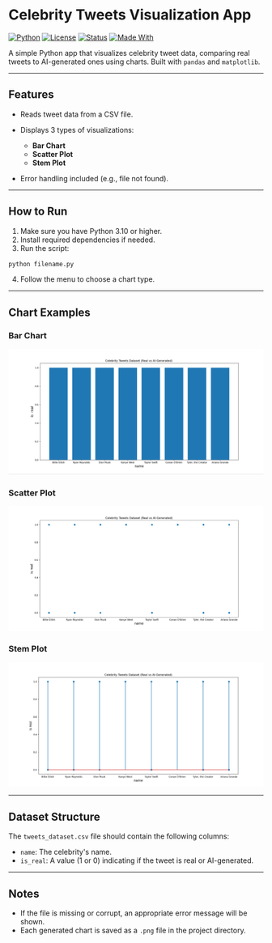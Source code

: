 # Celebrity Tweets Visualization App

[![Python](https://img.shields.io/badge/Python-3.10+-blue?logo=python)](https://www.python.org/)
[![License](https://img.shields.io/badge/License-MIT-green.svg)](LICENSE)
[![Status](https://img.shields.io/badge/status-active-brightgreen)]()
[![Made With](https://img.shields.io/badge/Made%20with-Pandas%20%26%20Matplotlib-orange)]()

A simple Python app that visualizes celebrity tweet data, comparing real tweets to AI-generated ones using charts. Built with `pandas` and `matplotlib`.

---

## Features

* Reads tweet data from a CSV file.
* Displays 3 types of visualizations:

  * **Bar Chart**
  * **Scatter Plot**
  * **Stem Plot**
* Error handling included (e.g., file not found).

---

## How to Run

1. Make sure you have Python 3.10 or higher.
2. Install required dependencies if needed.
3. Run the script:

```bash
python filename.py
```

4. Follow the menu to choose a chart type.

---

## Chart Examples

### Bar Chart

![Bar Chart](tweets_bar.png)

### Scatter Plot

![Scatter Plot](tweets_scatter.png)

### Stem Plot

![Stem Plot](tweets_stem.png)

---

## Dataset Structure

The `tweets_dataset.csv` file should contain the following columns:

* `name`: The celebrity's name.
* `is_real`: A value (1 or 0) indicating if the tweet is real or AI-generated.

---

## Notes

* If the file is missing or corrupt, an appropriate error message will be shown.
* Each generated chart is saved as a `.png` file in the project directory.

